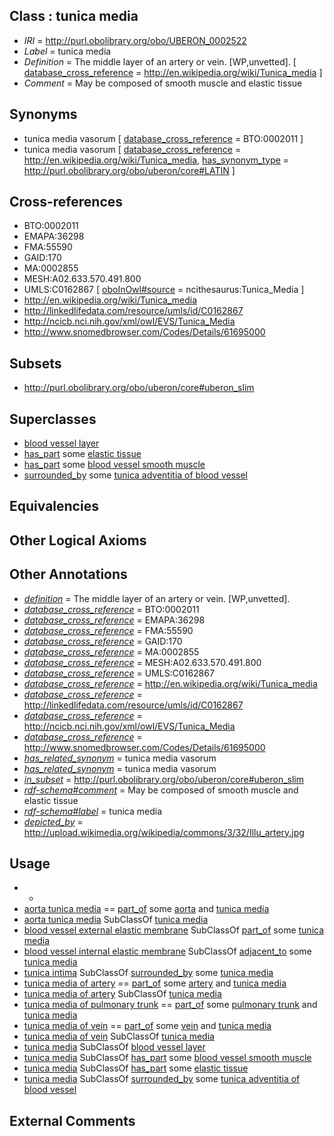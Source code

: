 
## Class : tunica media

 * *IRI* = http://purl.obolibrary.org/obo/UBERON_0002522
 * *Label* = tunica media
 * *Definition* = The middle layer of an artery or vein. [WP,unvetted]. [ [database_cross_reference](../../ef/oboInOwl#hasDbXref.md) = http://en.wikipedia.org/wiki/Tunica_media ]
 * *Comment* = May be composed of smooth muscle and elastic tissue

## Synonyms

 * tunica media vasorum [ [database_cross_reference](../../ef/oboInOwl#hasDbXref.md) = BTO:0002011 ]
 * tunica media vasorum [ [database_cross_reference](../../ef/oboInOwl#hasDbXref.md) = http://en.wikipedia.org/wiki/Tunica_media, [has_synonym_type](../../pe/oboInOwl#hasSynonymType.md) = http://purl.obolibrary.org/obo/uberon/core#LATIN ]

## Cross-references

 * BTO:0002011
 * EMAPA:36298
 * FMA:55590
 * GAID:170
 * MA:0002855
 * MESH:A02.633.570.491.800
 * UMLS:C0162867 [ [oboInOwl#source](../../ce/oboInOwl#source.md) = ncithesaurus:Tunica_Media ]
 * http://en.wikipedia.org/wiki/Tunica_media
 * http://linkedlifedata.com/resource/umls/id/C0162867
 * http://ncicb.nci.nih.gov/xml/owl/EVS/Tunica_Media
 * http://www.snomedbrowser.com/Codes/Details/61695000

## Subsets

 * http://purl.obolibrary.org/obo/uberon/core#uberon_slim

## Superclasses

 * [blood vessel layer](../../UBERON/97/UBERON_0004797.md)
 * [has_part](../../BFO/51/BFO_0000051.md) some [elastic tissue](../../UBERON/21/UBERON_0002521.md)
 * [has_part](../../BFO/51/BFO_0000051.md) some [blood vessel smooth muscle](../../UBERON/37/UBERON_0004237.md)
 * [surrounded_by](../../RO/19/RO_0002219.md) some [tunica adventitia of blood vessel](../../UBERON/34/UBERON_0005734.md)

## Equivalencies


## Other Logical Axioms


## Other Annotations

 * *[definition](../../IAO/15/IAO_0000115.md)* = The middle layer of an artery or vein. [WP,unvetted].
 * *[database_cross_reference](../../ef/oboInOwl#hasDbXref.md)* = BTO:0002011
 * *[database_cross_reference](../../ef/oboInOwl#hasDbXref.md)* = EMAPA:36298
 * *[database_cross_reference](../../ef/oboInOwl#hasDbXref.md)* = FMA:55590
 * *[database_cross_reference](../../ef/oboInOwl#hasDbXref.md)* = GAID:170
 * *[database_cross_reference](../../ef/oboInOwl#hasDbXref.md)* = MA:0002855
 * *[database_cross_reference](../../ef/oboInOwl#hasDbXref.md)* = MESH:A02.633.570.491.800
 * *[database_cross_reference](../../ef/oboInOwl#hasDbXref.md)* = UMLS:C0162867
 * *[database_cross_reference](../../ef/oboInOwl#hasDbXref.md)* = http://en.wikipedia.org/wiki/Tunica_media
 * *[database_cross_reference](../../ef/oboInOwl#hasDbXref.md)* = http://linkedlifedata.com/resource/umls/id/C0162867
 * *[database_cross_reference](../../ef/oboInOwl#hasDbXref.md)* = http://ncicb.nci.nih.gov/xml/owl/EVS/Tunica_Media
 * *[database_cross_reference](../../ef/oboInOwl#hasDbXref.md)* = http://www.snomedbrowser.com/Codes/Details/61695000
 * *[has_related_synonym](../../ym/oboInOwl#hasRelatedSynonym.md)* = tunica media vasorum
 * *[has_related_synonym](../../ym/oboInOwl#hasRelatedSynonym.md)* = tunica media vasorum
 * *[in_subset](../../et/oboInOwl#inSubset.md)* = http://purl.obolibrary.org/obo/uberon/core#uberon_slim
 * *[rdf-schema#comment](../../nt/rdf-schema#comment.md)* = May be composed of smooth muscle and elastic tissue
 * *[rdf-schema#label](../../el/rdf-schema#label.md)* = tunica media
 * *[depicted_by](../../depicted/by/depicted_by.md)* = http://upload.wikimedia.org/wikipedia/commons/3/32/Illu_artery.jpg

## Usage

 * -
 * [aorta tunica media](../../UBERON/18/UBERON_0003618.md) == [part_of](../../BFO/50/BFO_0000050.md) some [aorta](../../UBERON/47/UBERON_0000947.md) and [tunica media](../../UBERON/22/UBERON_0002522.md)
 * [aorta tunica media](../../UBERON/18/UBERON_0003618.md) SubClassOf [tunica media](../../UBERON/22/UBERON_0002522.md)
 * [blood vessel external elastic membrane](../../UBERON/33/UBERON_0015433.md) SubClassOf [part_of](../../BFO/50/BFO_0000050.md) some [tunica media](../../UBERON/22/UBERON_0002522.md)
 * [blood vessel internal elastic membrane](../../UBERON/92/UBERON_0011392.md) SubClassOf [adjacent_to](../../RO/20/RO_0002220.md) some [tunica media](../../UBERON/22/UBERON_0002522.md)
 * [tunica intima](../../UBERON/23/UBERON_0002523.md) SubClassOf [surrounded_by](../../RO/19/RO_0002219.md) some [tunica media](../../UBERON/22/UBERON_0002522.md)
 * [tunica media of artery](../../UBERON/39/UBERON_0007239.md) == [part_of](../../BFO/50/BFO_0000050.md) some [artery](../../UBERON/37/UBERON_0001637.md) and [tunica media](../../UBERON/22/UBERON_0002522.md)
 * [tunica media of artery](../../UBERON/39/UBERON_0007239.md) SubClassOf [tunica media](../../UBERON/22/UBERON_0002522.md)
 * [tunica media of pulmonary trunk](../../UBERON/63/UBERON_0006563.md) == [part_of](../../BFO/50/BFO_0000050.md) some [pulmonary trunk](../../UBERON/33/UBERON_0002333.md) and [tunica media](../../UBERON/22/UBERON_0002522.md)
 * [tunica media of vein](../../UBERON/43/UBERON_0007243.md) == [part_of](../../BFO/50/BFO_0000050.md) some [vein](../../UBERON/38/UBERON_0001638.md) and [tunica media](../../UBERON/22/UBERON_0002522.md)
 * [tunica media of vein](../../UBERON/43/UBERON_0007243.md) SubClassOf [tunica media](../../UBERON/22/UBERON_0002522.md)
 * [tunica media](../../UBERON/22/UBERON_0002522.md) SubClassOf [blood vessel layer](../../UBERON/97/UBERON_0004797.md)
 * [tunica media](../../UBERON/22/UBERON_0002522.md) SubClassOf [has_part](../../BFO/51/BFO_0000051.md) some [blood vessel smooth muscle](../../UBERON/37/UBERON_0004237.md)
 * [tunica media](../../UBERON/22/UBERON_0002522.md) SubClassOf [has_part](../../BFO/51/BFO_0000051.md) some [elastic tissue](../../UBERON/21/UBERON_0002521.md)
 * [tunica media](../../UBERON/22/UBERON_0002522.md) SubClassOf [surrounded_by](../../RO/19/RO_0002219.md) some [tunica adventitia of blood vessel](../../UBERON/34/UBERON_0005734.md)

## External Comments

